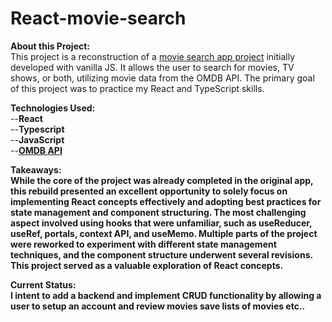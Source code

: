 # React-movie-search

<b>About this Project:</b><br/>
This project is a reconstruction of a [movie search app project](https://github.com/admaloch/js-movie-search) initially developed with vanilla JS. It allows the user to search for movies, TV shows, or both, utilizing movie data from the OMDB API. The primary goal of this project was to practice my React and TypeScript skills.

<b>Technologies Used:</b><br/>
--<b>React</b><br/>
--<b>Typescript</b><br/>
--<b>JavaScript</b><br/>
--<b>[OMDB API](https://www.omdbapi.com/)<br/>

<b>Takeaways:</b><br/>
While the core of the project was already completed in the original app, this rebuild presented an excellent opportunity to solely focus on implementing React concepts effectively and adopting best practices for state management and component structuring. The most challenging aspect involved using hooks that were unfamiliar, such as useReducer, useRef, portals, context API, and useMemo. Multiple parts of the project were reworked to experiment with different state management techniques, and the component structure underwent several revisions. This project served as a valuable exploration of React concepts.

<b>Current Status:</b><br/>
I intent to add a backend and implement CRUD functionality by allowing a user to setup an account and review movies save lists of movies etc..


